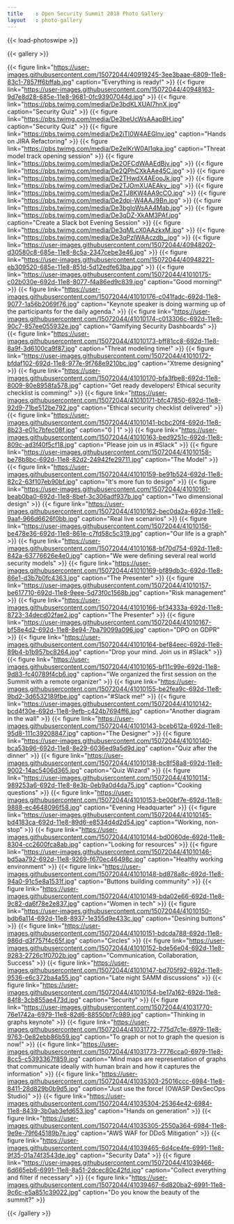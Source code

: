```yaml
---
title    : Open Security Summit 2018 Photo Gallery
layout   : photo-gallery
---
```


{{< load-photoswipe >}}


{{< gallery >}}

  {{< figure link="https://user-images.githubusercontent.com/15072044/40919245-3ee3baae-6809-11e8-83c1-7857ff6bffab.jpg" caption="Everything is ready!"  >}}
  {{< figure link="https://user-images.githubusercontent.com/15072044/40948163-9d7e8d28-685e-11e8-9681-0fc93907044d.jpg" >}}
  {{< figure link="https://pbs.twimg.com/media/De3bdKLXUAI7hnX.jpg" caption="Security Quiz"  >}}
  {{< figure link="https://pbs.twimg.com/media/De3beUcWsAAapBH.jpg" caption="Security Quiz"  >}}
  {{< figure link="https://pbs.twimg.com/media/De2iTI0W4AEGlnv.jpg" caption="Hands on JIRA Refactoring"  >}}
  {{< figure link="https://pbs.twimg.com/media/De2eIKrW0AI1qka.jpg" caption="Threat model track opening session"  >}}
  {{< figure link="https://pbs.twimg.com/media/De2OFCdWAAEdBjv.jpg" >}}
  {{< figure link="https://pbs.twimg.com/media/De2QPhCXkAAe45C.jpg" >}}
  {{< figure link="https://pbs.twimg.com/media/De2THwdX4AEooJk.jpg" >}}
  {{< figure link="https://pbs.twimg.com/media/De2TJOmXUAEAky_.jpg" >}}
  {{< figure link="https://pbs.twimg.com/media/De2TJ8KW4AA9cCO.jpg" >}}
  {{< figure link="https://pbs.twimg.com/media/De2dpi-W4AAJ9Bn.jpg" >}}
  {{< figure link="https://pbs.twimg.com/media/De3bgIoWsAA4Mab.jpg" >}}
  {{< figure link="https://pbs.twimg.com/media/De3qDZ-XkAM3PAf.jpg" caption="Create a Slack bot Evening Session"  >}}
  {{< figure link="https://pbs.twimg.com/media/De3qMLcX0AAzkxM.jpg" >}}
  {{< figure link="https://pbs.twimg.com/media/De3qPzlWAAczdb_.jpg" >}}
  {{< figure link="https://user-images.githubusercontent.com/15072044/40948202-d30580c8-685e-11e8-8c5a-2347cebe3e46.jpg" >}}
  {{< figure link="https://user-images.githubusercontent.com/15072044/40948221-eb309520-685e-11e8-851d-5d12edfe63ba.jpg" >}}
  {{< figure link="https://user-images.githubusercontent.com/15072044/41010175-c02b030e-692d-11e8-8077-f4a86ed9c839.jpg" caption="Good morning!"  >}}
  {{< figure link="https://user-images.githubusercontent.com/15072044/41010176-c041fadc-692d-11e8-9077-1a56b2069f76.jpg" caption="Keynote speaker is doing warming up of the participants for the daily agenda."  >}}
  {{< figure link="https://user-images.githubusercontent.com/15072044/41010174-c013306c-692d-11e8-90c7-857ee055932e.jpg" caption="Gamifying Security Dashboards"  >}}
  {{< figure link="https://user-images.githubusercontent.com/15072044/41010173-bff81cc8-692d-11e8-8a9f-3d6100ca9f87.jpg" caption="Threat modeling time!"  >}}
  {{< figure link="https://user-images.githubusercontent.com/15072044/41010172-bfdaf102-692d-11e8-977e-9f768e9210bc.jpg" caption="Xtreme designing"  >}}
  {{< figure link="https://user-images.githubusercontent.com/15072044/41010170-bfa3fbe8-692d-11e8-8009-80e8958fa578.jpg" caption="Get ready developers! Ethical security checklist is comming!"  >}}
  {{< figure link="https://user-images.githubusercontent.com/15072044/41010171-bfc47850-692d-11e8-92d9-71be512be792.jpg" caption="Ethical security checklist delivered"  >}}
  {{< figure link="https://user-images.githubusercontent.com/15072044/41010141-bcbc20f4-692d-11e8-8b23-e01c7bfec08f.jpg" caption="0 | 1"  >}}
  {{< figure link="https://user-images.githubusercontent.com/15072044/41010163-bed9251c-692d-11e8-809c-ad3f40f5cf18.jpg" caption="Please join us in #Slack"  >}}
  {{< figure link="https://user-images.githubusercontent.com/15072044/41010158-be78b8bc-692d-11e8-82d2-24942fe29711.jpg" caption="The Model"  >}}
  {{< figure link="https://user-images.githubusercontent.com/15072044/41010159-be91b524-692d-11e8-82c2-63f107eb90bf.jpg" caption="It's more fun to design"  >}}
  {{< figure link="https://user-images.githubusercontent.com/15072044/41010161-beab0ba0-692d-11e8-8bef-3c306adf937b.jpg" caption="Two dimensional design"  >}}
  {{< figure link="https://user-images.githubusercontent.com/15072044/41010162-bec0da2a-692d-11e8-9aaf-966d6626f0bb.jpg" caption="Real live scenarios"  >}}
  {{< figure link="https://user-images.githubusercontent.com/15072044/41010156-be478e36-692d-11e8-861e-c7fd58c5c319.jpg" caption="Our life is a graph"  >}}
  {{< figure link="https://user-images.githubusercontent.com/15072044/41010168-bf70d754-692d-11e8-842a-63776626e4e0.jpg" caption="We were defining several real world security models"  >}}
  {{< figure link="https://user-images.githubusercontent.com/15072044/41010169-bf89db3c-692d-11e8-86e1-d3b7b0fc4363.jpg" caption="The Presenter"  >}}
  {{< figure link="https://user-images.githubusercontent.com/15072044/41010157-be617710-692d-11e8-9eee-5d73f0c1568b.jpg" caption="Risk management"  >}}
  {{< figure link="https://user-images.githubusercontent.com/15072044/41010166-bf34333a-692d-11e8-8723-34decd02fae2.jpg" caption="The Presenter"  >}}
  {{< figure link="https://user-images.githubusercontent.com/15072044/41010167-bf58e4d2-692d-11e8-8e94-7ba79099a096.jpg" caption="DPO on GDPR"  >}}
  {{< figure link="https://user-images.githubusercontent.com/15072044/41010164-bef84eec-692d-11e8-89b4-b1b957bc8264.jpg" caption="Drop your mind. Join us in #Slack"  >}}
  {{< figure link="https://user-images.githubusercontent.com/15072044/41010165-bf11c99e-692d-11e8-9d83-fc40789f4cb6.jpg" caption="We organized the first session on the Summit with a remote organizer"  >}}
  {{< figure link="https://user-images.githubusercontent.com/15072044/41010155-be2fea9c-692d-11e8-9bd2-3d6532189fbe.jpg" caption="#Slack me!"  >}}
  {{< figure link="https://user-images.githubusercontent.com/15072044/41010142-bcd4f30e-692d-11e8-9efb-c424b7694ff6.jpg" caption="Another diagram in the wall"  >}}
  {{< figure link="https://user-images.githubusercontent.com/15072044/41010143-bceb612a-692d-11e8-95d8-111c39208847.jpg" caption="The Designer"  >}}
  {{< figure link="https://user-images.githubusercontent.com/15072044/41010140-bca53b96-692d-11e8-8e29-6036ed9a5d9d.jpg" caption="Quiz after the dinner"  >}}
  {{< figure link="https://user-images.githubusercontent.com/15072044/41010138-bc8f58a8-692d-11e8-9002-14ac5406d365.jpg" caption="Quiz Wizard"  >}}
  {{< figure link="https://user-images.githubusercontent.com/15072044/41010114-989253a6-692d-11e8-8e3b-0eb9a0d4da75.jpg" caption="Cooking questions"  >}}
  {{< figure link="https://user-images.githubusercontent.com/15072044/41010153-be00bf7e-692d-11e8-9888-ec4648096f58.jpg" caption="Evening Headquarter"  >}}
  {{< figure link="https://user-images.githubusercontent.com/15072044/41010145-bd4183ca-692d-11e8-89d6-e8534d4d2d54.jpg" caption="Working, non-stop"  >}}
  {{< figure link="https://user-images.githubusercontent.com/15072044/41010144-bd0060de-692d-11e8-8304-cc2600fca8ab.jpg" caption="Looking for resources"  >}}
  {{< figure link="https://user-images.githubusercontent.com/15072044/41010146-bd5aa792-692d-11e8-9269-f670ec46498c.jpg" caption="Healthy working environment"  >}}
  {{< figure link="https://user-images.githubusercontent.com/15072044/41010148-bd878a8c-692d-11e8-94a0-91c5e8a1531f.jpg" caption="Buttons building community"  >}}
  {{< figure link="https://user-images.githubusercontent.com/15072044/41010149-bda02e66-692d-11e8-9c82-da6f78e2e837.jpg" caption="Women in tech"  >}}
  {{< figure link="https://user-images.githubusercontent.com/15072044/41010150-bdb6a114-692d-11e8-8937-1e355d9e433c.jpg" caption="Desining buttons"  >}}
  {{< figure link="https://user-images.githubusercontent.com/15072044/41010151-bdcda788-692d-11e8-986d-d3f757f4c65f.jpg" caption="Circles"  >}}
  {{< figure link="https://user-images.githubusercontent.com/15072044/41010152-bde56e04-692d-11e8-9283-2726c1f0702b.jpg" caption="Communication, Collaboration, Success"  >}}
  {{< figure link="https://user-images.githubusercontent.com/15072044/41010147-bd705f92-692d-11e8-9536-e6c372ba4a55.jpg" caption="Late night SAMM discussions"  >}}
  {{< figure link="https://user-images.githubusercontent.com/15072044/41010154-be17a162-692d-11e8-84f8-3cb855ae473d.jpg" caption="Security"  >}}
  {{< figure link="https://user-images.githubusercontent.com/15072044/41031770-76e1742a-6979-11e8-82d6-88550bf7c989.jpg" caption="Thinking in graphs keynote"  >}}
  {{< figure link="https://user-images.githubusercontent.com/15072044/41031772-775d7c1e-6979-11e8-9763-0e82ebb86b59.jpg" caption="To graph or not to graph the quesion is now!"  >}}
  {{< figure link="https://user-images.githubusercontent.com/15072044/41031773-7776cca0-6979-11e8-8cc5-c5393367f859.jpg" caption="Mind maps are representation of graphs that communicate ideally with human brain and how it captures the information"  >}}
  {{< figure link="https://user-images.githubusercontent.com/15072044/41035303-25016ccc-6984-11e8-8411-28d829b0b9d5.jpg" caption="Just use the force! (OWASP DevSecOps Studio)"  >}}
  {{< figure link="https://user-images.githubusercontent.com/15072044/41035304-25364e42-6984-11e8-8439-3b0ab3efd653.jpg" caption="Hands on generation"  >}}
  {{< figure link="https://user-images.githubusercontent.com/15072044/41035305-2550a364-6984-11e8-9e9e-79f645189b7e.jpg" caption="AWS WAF for DDoS Mitigation"  >}}
  {{< figure link="https://user-images.githubusercontent.com/15072044/41039465-6d4ce4fe-6991-11e8-9f35-01a74f3543de.jpg" caption="Security Data"  >}}
  {{< figure link="https://user-images.githubusercontent.com/15072044/41039466-6d665eb6-6991-11e8-8a51-2dcec80c42fd.jpg" caption="Collect everything and filter if necessary"  >}}
  {{< figure link="https://user-images.githubusercontent.com/15072044/41039467-6d820ba2-6991-11e8-9c6c-e5a851c39022.jpg" caption="Do you know the beauty of the summit?"  >}}

{{< /gallery >}}
